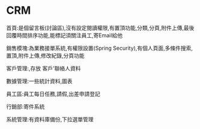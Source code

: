 # CRM
首頁:是個留言板(討論區),沒有設定閱讀權限,有置頂功能,分類,分頁,附件上傳,最後回覆時間排序功能,能標記須關注員工,寄Email給他

銷售模塊:為業務接單系統,有權限設置(Spring Security),有個人頁面,多條件搜索,置頂,附件上傳,修改紀錄,分頁功能

客戶管理:,存放 客戶'聯絡人資料

數據管理:一些統計資料,圖表

員工區:員工每日任務,請假,出差申請登記

行銷部:寄件系統

系統管理:有資料庫備份,下拉選單管理
